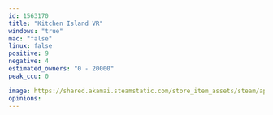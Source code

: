 ```yaml
---
id: 1563170
title: "Kitchen Island VR"
windows: "true"
mac: "false"
linux: false
positive: 9
negative: 4
estimated_owners: "0 - 20000"
peak_ccu: 0

image: https://shared.akamai.steamstatic.com/store_item_assets/steam/apps/1563170/header.jpg?t=1650042667
opinions:
---
```

